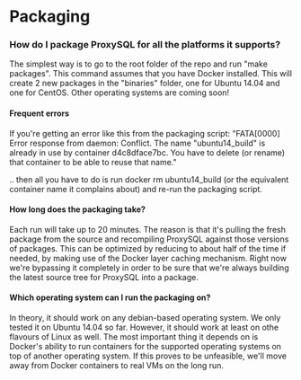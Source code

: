 # Packaging

### How do I package ProxySQL for all the platforms it supports?

The simplest way is to go to the root folder of the repo and run "make packages". This command assumes that you have Docker installed. This will create 2 new packages in the "binaries" folder, one for Ubuntu 14.04 and one for CentOS. Other operating systems are coming soon!

#### Frequent errors

If you're getting an error like this from the packaging script:
"FATA[0000] Error response from daemon: Conflict. The name "ubuntu14_build" is already in use by container d4c8dface7bc. You have to delete (or rename) that container to be able to reuse that name."

.. then all you have to do is run docker rm ubuntu14_build (or the equivalent container name it complains about) and re-run the packaging script.

#### How long does the packaging take?

Each run will take up to 20 minutes. The reason is that it's pulling the fresh package from the source and recompiling ProxySQL against those versions of packages. This can be optimized by reducing to about half of the time if needed, by making use of the Docker layer caching mechanism. Right now we're bypassing it completely in order to be sure that we're always building the latest source tree for ProxySQL into a package.

#### Which operating system can I run the packaging on?

In theory, it should work on any debian-based operating system. We only tested it on Ubuntu 14.04 so far. However, it should work at least on othe flavours of Linux as well. The most important thing it depends on is Docker's ability to run containers for the supported operating systems on top of another operating system. If this proves to be unfeasible, we'll move away from Docker containers to real VMs on the long run.

